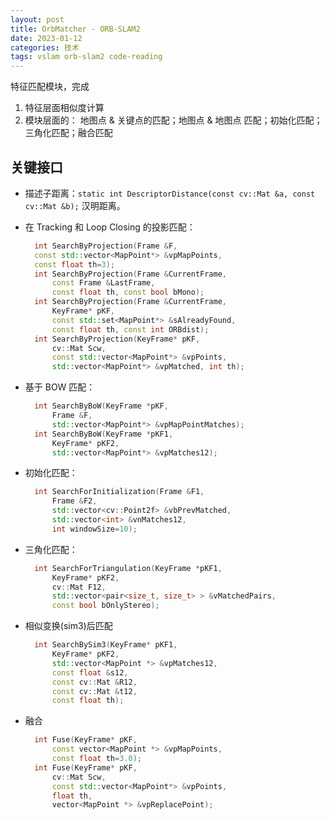 ```yaml
---
layout: post
title: OrbMatcher - ORB-SLAM2
date: 2023-01-12
categories: 技术
tags: vslam orb-slam2 code-reading
---
```


特征匹配模块，完成

1. 特征层面相似度计算
2. 模块层面的： 地图点 & 关键点的匹配；地图点 & 地图点 匹配；初始化匹配；三角化匹配；融合匹配

## 关键接口

- 描述子距离：`static int DescriptorDistance(const cv::Mat &a, const cv::Mat &b);`
  汉明距离。

- 在 Tracking 和 Loop Closing 的投影匹配：
  ```c++
    int SearchByProjection(Frame &F, 
    const std::vector<MapPoint*> &vpMapPoints, 
    const float th=3);
    int SearchByProjection(Frame &CurrentFrame, 
        const Frame &LastFrame, 
        const float th, const bool bMono);
    int SearchByProjection(Frame &CurrentFrame, 
        KeyFrame* pKF, 
        const std::set<MapPoint*> &sAlreadyFound, 
        const float th, const int ORBdist);
    int SearchByProjection(KeyFrame* pKF,
        cv::Mat Scw, 
        const std::vector<MapPoint*> &vpPoints, 
        std::vector<MapPoint*> &vpMatched, int th);
  ```

- 基于 BOW 匹配：
  ```c++
    int SearchByBoW(KeyFrame *pKF, 
        Frame &F, 
        std::vector<MapPoint*> &vpMapPointMatches);
    int SearchByBoW(KeyFrame *pKF1, 
        KeyFrame* pKF2, 
        std::vector<MapPoint*> &vpMatches12);
  ```

- 初始化匹配：
  ```c++
    int SearchForInitialization(Frame &F1, 
        Frame &F2, 
        std::vector<cv::Point2f> &vbPrevMatched, 
        std::vector<int> &vnMatches12, 
        int windowSize=10);
  ```

- 三角化匹配：
  ```c++
    int SearchForTriangulation(KeyFrame *pKF1, 
        KeyFrame* pKF2, 
        cv::Mat F12,
        std::vector<pair<size_t, size_t> > &vMatchedPairs, 
        const bool bOnlyStereo);
  ```

- 相似变换(sim3)后匹配
  ```c++
    int SearchBySim3(KeyFrame* pKF1, 
        KeyFrame* pKF2, 
        std::vector<MapPoint *> &vpMatches12, 
        const float &s12, 
        const cv::Mat &R12, 
        const cv::Mat &t12, 
        const float th);
  ```

- 融合
  ```c++
    int Fuse(KeyFrame* pKF, 
        const vector<MapPoint *> &vpMapPoints, 
        const float th=3.0);
    int Fuse(KeyFrame* pKF, 
        cv::Mat Scw, 
        const std::vector<MapPoint*> &vpPoints, 
        float th, 
        vector<MapPoint *> &vpReplacePoint);
  ```